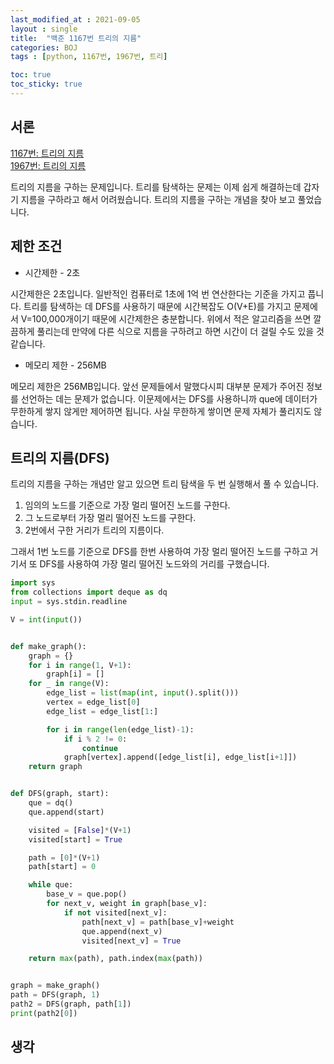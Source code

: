 ```yaml
---
last_modified_at : 2021-09-05
layout : single
title:  "백준 1167번 트리의 지름"
categories: BOJ
tags : [python, 1167번, 1967번, 트리]

toc: true
toc_sticky: true
---
```

## 서론
<a href='https://www.acmicpc.net/problem/1167'>1167번: 트리의 지름</a>  
<a href='https://www.acmicpc.net/problem/1967'>1967번: 트리의 지름</a>  

트리의 지름을 구하는 문제입니다. 트리를 탐색하는 문제는 이제 쉽게 해결하는데 갑자기 지름을 구하라고 해서 어려웠습니다. 트리의 지름을 구하는 개념을 찾아 보고 풀었습니다.

## 제한 조건
<ul>
  <li>시간제한 - 2초</li>
</ul>
시간제한은 2초입니다. 일반적인 컴퓨터로 1초에 1억 번 연산한다는 기준을 가지고 풉니다. 트리를 탐색하는 데 DFS를 사용하기 때문에 시간복잡도 O(V+E)를 가지고 문제에서 V=100,000개이기 때문에 시간제한은 충분합니다. 위에서 적은 알고리즘을 쓰면 깔끔하게 풀리는데 만약에 다른 식으로 지름을 구하려고 하면 시간이 더 걸릴 수도 있을 것 같습니다.
<ul>
  <li>메모리 제한 - 256MB</li>
</ul>
메모리 제한은 256MB입니다. 앞선 문제들에서 말했다시피 대부분 문제가 주어진 정보를 선언하는 데는 문제가 없습니다. 이문제에서는 DFS를 사용하니까 que에 데이터가 무한하게 쌓지 않게만 제어하면 됩니다. 사실 무한하게 쌓이면 문제 자체가 풀리지도 않습니다.

## 트리의 지름(DFS)
트리의 지름을 구하는 개념만 알고 있으면 트리 탐색을 두 번 실행해서 풀 수 있습니다.
1. 임의의 노드를 기준으로 가장 멀리 떨어진 노드를 구한다.
2. 그 노드로부터 가장 멀리 떨어진 노드를 구한다.
3. 2번에서 구한 거리가 트리의 지름이다.  

그래서 1번 노드를 기준으로 DFS를 한번 사용하여 가장 멀리 떨어진 노드를 구하고 거기서 또 DFS를 사용하여 가장 멀리 떨어진 노드와의 거리를 구했습니다.

```python
import sys
from collections import deque as dq
input = sys.stdin.readline

V = int(input())


def make_graph():
    graph = {}
    for i in range(1, V+1):
        graph[i] = []
    for _ in range(V):
        edge_list = list(map(int, input().split()))
        vertex = edge_list[0]
        edge_list = edge_list[1:]

        for i in range(len(edge_list)-1):
            if i % 2 != 0:
                continue
            graph[vertex].append([edge_list[i], edge_list[i+1]])
    return graph


def DFS(graph, start):
    que = dq()
    que.append(start)

    visited = [False]*(V+1)
    visited[start] = True

    path = [0]*(V+1)
    path[start] = 0

    while que:
        base_v = que.pop()
        for next_v, weight in graph[base_v]:
            if not visited[next_v]:
                path[next_v] = path[base_v]+weight
                que.append(next_v)
                visited[next_v] = True

    return max(path), path.index(max(path))


graph = make_graph()
path = DFS(graph, 1)
path2 = DFS(graph, path[1])
print(path2[0])
```

## 생각
